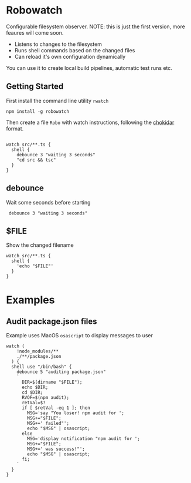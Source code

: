 # Robowatch

Configurable filesystem observer. NOTE: this is just the first version, more feaures will come soon.

- Listens to changes to the filesystem
- Runs shell commands based on the changed files
- Can reload it's own configuration dynamically

You can use it to create local build pipelines, automatic test runs etc.

## Getting Started

First install the command line utility `rwatch`

```
npm install -g robowatch
```

Then create a file `Robo` with watch instructions, following the [chokidar](https://github.com/paulmillr/chokidar) format.

```

watch src/**.ts {
  shell {
    debounce 3 "waiting 3 seconds"
    "cd src && tsc"
  }
}
```

## debounce

Wait some seconds before starting

```
 debounce 3 "waiting 3 seconds"
```

## \$FILE

Show the changed filename

```
watch src/**.ts {
  shell {
    'echo "$FILE"'
  }
}
```

# Examples

## Audit package.json files

Example uses MacOS `osascript` to display messages to user

```
watch (
    !node_modules/**
    ./**/package.json
  ) {
  shell use "/bin/bash" {
    debounce 5 "auditing package.json"
    `
      DIR=$(dirname "$FILE");
      echo $DIR;
      cd $DIR;
      RVOF=$(npm audit);
      retVal=$?
      if [ $retVal -eq 1 ]; then
        MSG='say "You loser! npm audit for ';
        MSG+="$FILE";
        MSG+=' failed"';
        echo "$MSG" | osascript;
      else
        MSG='display notification "npm audit for ';
        MSG+="$FILE";
        MSG+=' was success!"';
        echo "$MSG" | osascript;
      fi;
    `
  }
}
```
